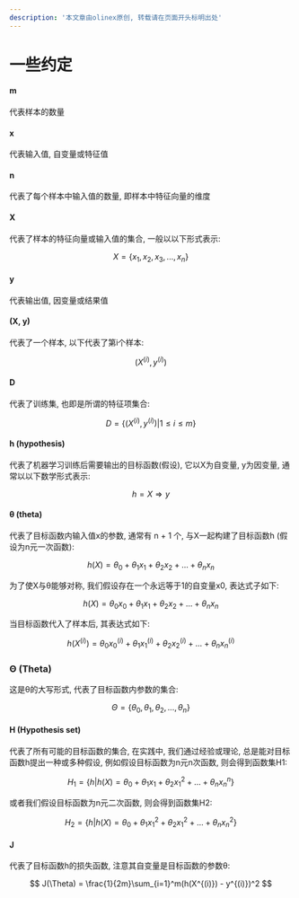 ```yaml
---
description: '本文章由olinex原创, 转载请在页面开头标明出处'
---
```


# 一些约定

#### m

 代表样本的数量

#### x

 代表输入值, 自变量或特征值

#### n

代表了每个样本中输入值的数量, 即样本中特征向量的维度

#### X

代表了样本的特征向量或输入值的集合, 一般以以下形式表示:

$$
X = \{x_1, x_2, x_3, ..., x_n\}
$$

#### y

 代表输出值, 因变量或结果值

#### \(X, y\)

 代表了一个样本, 以下代表了第i个样本:

$$
(X^{(i)}, y^{(i)})
$$

#### D

代表了训练集, 也即是所谓的特征项集合:

$$
D = \{ (X^{(i)}, y^{(i)}) | 1 \leq i \leq m \}
$$

#### h \(hypothesis\)

代表了机器学习训练后需要输出的目标函数\(假设\), 它以X为自变量, y为因变量, 通常以以下数学形式表示:

$$
h = X \Rightarrow y
$$

#### θ \(theta\)

代表了目标函数内输入值x的参数, 通常有 n + 1 个, 与X一起构建了目标函数h \(假设为n元一次函数\):

$$
h(X) = \theta_0 + \theta_1x_1 + \theta_2x_2 + ... + \theta_nx_n
$$

为了使X与θ能够对称, 我们假设存在一个永远等于1的自变量x0, 表达式子如下:

$$
h(X) = \theta_0x_0 + \theta_1x_1 + \theta_2x_2 + ... + \theta_nx_n
$$

当目标函数代入了样本后, 其表达式如下:

$$
h(X^{(i)}) = \theta_0x_0^{(i)} + \theta_1x_1^{(i)} + \theta_2x_2^{(i)} + ... + \theta_nx_n^{(i)}
$$

### Θ \(Theta\)

这是θ的大写形式, 代表了目标函数内参数的集合:

$$
\Theta = \{ \theta_0, \theta_1, \theta_2, ..., \theta_n  \}
$$

#### H \(Hypothesis set\)

代表了所有可能的目标函数的集合, 在实践中, 我们通过经验或理论, 总是能对目标函数h提出一种或多种假设, 例如假设目标函数为n元n次函数, 则会得到函数集H1:

$$
H_1 = \{h | h(X) = \theta_0 + \theta_1x_1 + \theta_2x_1^2 + ... + \theta_nx_n^n \}
$$

或者我们假设目标函数为n元二次函数, 则会得到函数集H2:

$$
H_2 = \{h | h(X) = \theta_0 + \theta_1x_1^2 + \theta_2x_1^2 + ... + \theta_nx_n^2 \}
$$

#### J

代表了目标函数h的损失函数, 注意其自变量是目标函数的参数θ:

$$
J(\Theta) = \frac{1}{2m}\sum_{i=1}^m(h(X^{(i)}) - y^{(i)})^2
$$



